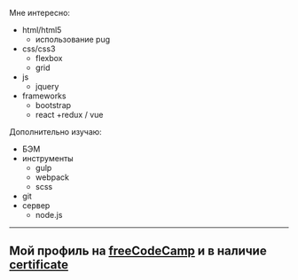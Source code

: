 Мне интересно:
* html/html5
  - использование pug
* css/css3
  - flexbox
  - grid
* js
  - jquery
* frameworks
  - bootstrap
  - react +redux / vue

Дополнительно изучаю:
* БЭМ
* инструменты
  - gulp
  - webpack
  - scss
* git
* сервер
  - node.js

---
Мой профиль на [freeCodeCamp](https://www.freecodecamp.org/burik84) и в наличие [certificate](https://www.freecodecamp.org/certification/burik84/responsive-web-design)
---
